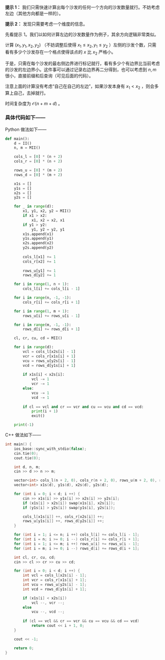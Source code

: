 **提示 1：** 我们只需快速计算出每个沙发的任何一个方向的沙发数量就行。不妨考虑左边（其他方向都是一样的）。

**提示 2：** 发现只需要考虑一个维度的信息。

先看提示 1。我们以如何计算左边的沙发数量作为例子，其余方向逻辑非常类似。

计算 $(x_1,y_1,x_2,y_2)$ （不妨调整后使得 $x_1\leq x_2,y_1\leq y_2$ ）左侧的沙发个数，只需看有多少个沙发存在一个格点使得该点的 $x$ 比 $x_2$ 严格小。

于是，只需在每个沙发的最右侧边界进行标记就行，看有多少个有边界比当前考虑的沙发的左边界小。这件事可以通过记录右边界再二分得到，也可以考虑到 $n,m$ 很小，直接前缀和后查询（可见后面的代码）。

注意上面的计算没有考虑“自己在自己的左边”，如果沙发本身有 $x_1\lt x_2$ ，则会多算上自己，去掉就行。

时间复杂度为 $\mathcal{O}(n+m+d)$ 。

### 具体代码如下——

Python 做法如下——

```Python []
def main():
    d = II()
    n, m = MII()

    cols_l = [0] * (n + 2)
    cols_r = [0] * (n + 2)

    rows_u = [0] * (m + 2)
    rows_d = [0] * (m + 2)

    x1s = []
    y1s = []
    x2s = []
    y2s = []

    for _ in range(d):
        x1, y1, x2, y2 = MII()
        if x1 > x2:
            x1, x2 = x2, x1
        if y1 > y2:
            y1, y2 = y2, y1
        x1s.append(x1)
        y1s.append(y1)
        x2s.append(x2)
        y2s.append(y2)
        
        cols_l[x1] += 1
        cols_r[x2] += 1
        
        rows_u[y1] += 1
        rows_d[y2] += 1

    for i in range(1, n + 1):
        cols_l[i] += cols_l[i - 1]

    for i in range(n, -1, -1):
        cols_r[i] += cols_r[i + 1]

    for i in range(1, m + 1):
        rows_u[i] += rows_u[i - 1]

    for i in range(m, -1, -1):
        rows_d[i] += rows_d[i + 1]

    cl, cr, cu, cd = MII()

    for i in range(d):
        vcl = cols_l[x2s[i] - 1]
        vcr = cols_r[x1s[i] + 1]
        vcu = rows_u[y2s[i] - 1]
        vcd = rows_d[y1s[i] + 1]
        
        if x1s[i] < x2s[i]:
            vcl -= 1
            vcr -= 1
        else:
            vcu -= 1
            vcd -= 1
        
        if cl == vcl and cr == vcr and cu == vcu and cd == vcd:
            print(i + 1)
            exit()

    print(-1)
```

C++ 做法如下——

```cpp []
int main() {
    ios_base::sync_with_stdio(false);
    cin.tie(0);
    cout.tie(0);

    int d, n, m;
    cin >> d >> n >> m;

    vector<int> cols_l(n + 2, 0), cols_r(n + 2, 0), rows_u(m + 2, 0), rows_d(m + 2, 0);
    vector<int> x1s(d), y1s(d), x2s(d), y2s(d);

    for (int i = 0; i < d; i ++) {
        cin >> x1s[i] >> y1s[i] >> x2s[i] >> y2s[i];
        if (x1s[i] > x2s[i]) swap(x1s[i], x2s[i]);
        if (y1s[i] > y2s[i]) swap(y1s[i], y2s[i]);

        cols_l[x1s[i]] ++, cols_r[x2s[i]] ++;
        rows_u[y1s[i]] ++, rows_d[y2s[i]] ++;
    }

    for (int i = 1; i <= n; i ++) cols_l[i] += cols_l[i - 1];
    for (int i = n; i >= 0; i --) cols_r[i] += cols_r[i + 1];
    for (int i = 1; i <= m; i ++) rows_u[i] += rows_u[i - 1];
    for (int i = m; i >= 0; i --) rows_d[i] += rows_d[i + 1];

    int cl, cr, cu, cd;
    cin >> cl >> cr >> cu >> cd;

    for (int i = 0; i < d; i ++) {
        int vcl = cols_l[x2s[i] - 1];
        int vcr = cols_r[x1s[i] + 1];
        int vcu = rows_u[y2s[i] - 1];
        int vcd = rows_d[y1s[i] + 1];

        if (x1s[i] < x2s[i])
            vcl --, vcr --;
        else 
            vcu --, vcd --;
        
        if (cl == vcl && cr == vcr && cu == vcu && cd == vcd) 
            return cout << i + 1, 0;
    }

    cout << -1;

    return 0;
}
```
